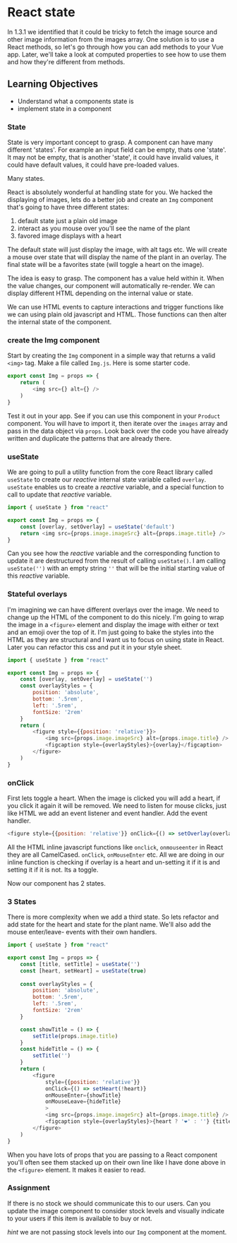 # React state

In 1.3.1 we identified that it could be tricky to fetch the image source and other image information from the images array. One solution is to use a React methods, so let's go through how you can add methods to your Vue app. Later, we'll take a look at computed properties to see how to use them and how they're different from methods.

## Learning Objectives

- Understand what a components state is
- implement state in a component

### State

State is very important concept to grasp. A component can have many different 'states'. For example an input field can be empty, thats one 'state'. It may not be empty, that is another 'state', it could have invalid values, it could have default values, it could have pre-loaded values.

Many states.

React is absolutely wonderful at handling state for you. We hacked the displaying of images, lets do a better job and create an `Img` component that's going to have three different states:

1. default state just a plain old image
2. interact as you mouse over you'll see the name of the plant
3. favored image displays with a heart

The default state will just display the image, with alt tags etc. We will create a mouse over state that will display the name of the plant in an overlay. The final state will be a favorites state (will toggle a heart on the image).

The idea is easy to grasp. The component has a value held within it. When the value changes, our component will automatically re-render. We can display different HTML depending on the internal value or state.

We can use HTML events to capture interactions and trigger functions like we can using plain old javascript and HTML. Those functions can then alter the internal state of the component.

### create the Img component

Start by creating the `Img` component in a simple way that returns a valid `<img>` tag. Make a file called `Img.js`. Here is some starter code.

```javascript
export const Img = props => {
    return (
        <img src={} alt={} />
    )
}
```

Test it out in your app. See if you can use this component in your `Product` component. You will have to import it, then iterate over the `images` array and pass in the data object via `props`. Look back over the code you have already written and duplicate the patterns that are already there.

### useState

We are going to pull a utility function from the core React library called `useState` to create our _reactive_ internal state variable called `overlay`. `useState` enables us to create a _reactive_ variable, and a special function to call to update that _reactive_ variable.

```javascript
import { useState } from "react"

export const Img = props => {
    const [overlay, setOverlay] = useState('default')
    return <img src={props.image.imageSrc} alt={props.image.title} />
}
```

Can you see how the _reactive_ variable and the corresponding function to update it are destructured from the result of calling `useState()`. I am calling `useState('')` with an empty string `''` that will be the initial starting value of this _reactive_ variable.

### Stateful overlays

I'm imagining we can have different overlays over the image. We need to change up the HTML of the component to do this nicely. I'm going to wrap the image in a `<figure>` element and display the image with either or text and an emoji over the top of it. I'm just going to bake the styles into the HTML as they are structural and I want us to focus on using state in React. Later you can refactor this css and put it in your style sheet.

```javascript
import { useState } from "react"

export const Img = props => {
    const [overlay, setOverlay] = useState('')
    const overlayStyles = {
        position: 'absolute',
        bottom: '.5rem',
        left: '.5rem',
        fontSize: '2rem'
    } 
    return (
        <figure style={{position: 'relative'}}>
            <img src={props.image.imageSrc} alt={props.image.title} />
            <figcaption style={overlayStyles}>{overlay}</figcaption>
        </figure>
    )
}
```

### onClick

First lets toggle a heart. When the image is clicked you will add a heart, if you click it again it will be removed. We need to listen for mouse clicks, just like HTML we add an event listener and event handler. Add the event handler.

```javascript
<figure style={{position: 'relative'}} onClick={() => setOverlay(overlay === '❤️' ? '' : '❤️')}>
```

All the HTML inline javascript functions like `onclick`, `onmouseenter` in React they are all CamelCased. `onClick`, `onMouseEnter` etc. All we are doing in our inline function is checking if overlay is a heart and un-setting it if it is and setting it if it is not. Its a toggle.

Now our component has 2 states.

### 3 States

There is more complexity when we add a third state. So lets refactor and add state for the heart and state for the plant name. We'll also add the mouse enter/leave- events with their own handlers.

```javascript
import { useState } from "react"

export const Img = props => {
    const [title, setTitle] = useState('')
    const [heart, setHeart] = useState(true)
    
    const overlayStyles = {
        position: 'absolute',
        bottom: '.5rem',
        left: '.5rem',
        fontSize: '2rem'
    }

    const showTitle = () => {
        setTitle(props.image.title)
    }
    const hideTitle = () => {
        setTitle('')
    }
    return (
        <figure 
            style={{position: 'relative'}} 
            onClick={() => setHeart(!heart)}
            onMouseEnter={showTitle}
            onMouseLeave={hideTitle}
            >
            <img src={props.image.imageSrc} alt={props.image.title} />
            <figcaption style={overlayStyles}>{heart ? '❤️' : ''} {title}</figcaption>
        </figure>
    )
}
```
When you have lots of props that you are passing to a React component you'll often see them stacked up on their own line like I have done above in the `<figure>` element. It makes it easier to read.

### Assignment

If there is no stock we should communicate this to our users. Can you update the image component to consider stock levels and visually indicate to your users if this item is available to buy or not.

_hint_ we are not passing stock levels into our `Img` component at the moment.
